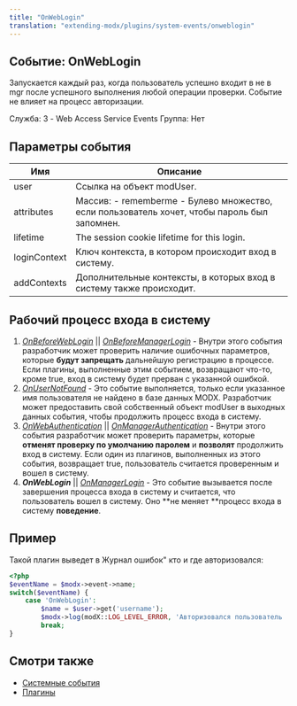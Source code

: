 ```yaml
---
title: "OnWebLogin"
translation: "extending-modx/plugins/system-events/onweblogin"
---
```


## Событие: OnWebLogin

Запускается каждый раз, когда пользователь успешно входит в не в mgr после успешного выполнения любой операции проверки. Событие не влияет на процесс авторизации.

Служба: 3 - Web Access Service Events
Группа: Нет

## Параметры события

| Имя          | Описание                                                                                     |
| ------------ | -------------------------------------------------------------------------------------------- |
| user         | Ссылка на объект modUser.                                                                    |
| attributes   | Массив: - rememberme - Булево множество, если пользователь хочет, чтобы пароль был запомнен. |
| lifetime     | The session cookie lifetime for this login.                                                  |
| loginContext | Ключ контекста, в котором происходит вход в систему.                                         |
| addContexts  | Дополнительные контексты, в которых вход в систему также происходит.                         |

## Рабочий процесс входа в систему

1. _[_OnBeforeWebLogin_](extending-modx/plugins/system-events/onbeforeweblogin)_ || _[OnBeforeManagerLogin](extending-modx/plugins/system-events/onbeforemanagerlogin)_ - Внутри этого события разработчик может проверить наличие ошибочных параметров, которые **будут запрещать** дальнейшую регистрацию в процессе. Если плагины, выполненные этим событием, возвращают что-то, кроме true, вход в систему будет прерван с указанной ошибкой.
2. _[OnUserNotFound](extending-modx/plugins/system-events/onusernotfound)_ - Это событие выполняется, только если указанное имя пользователя не найдено в базе данных MODX. Разработчик может предоставить свой собственный объект modUser в выходных данных события, чтобы продолжить процесс входа в систему.
3. _[OnWebAuthentication](extending-modx/plugins/system-events/onwebauthentication)_ || _[OnManagerAuthentication](hextending-modx/plugins/system-events/onmanagerauthentication)_ - Внутри этого события разработчик может проверить параметры, которые **отменят проверку по умолчанию паролем** и **позволят** продолжить вход в систему. Если один из плагинов, выполненных из этого события, возвращает true, пользователь считается проверенным и вошел в систему.
4. **_OnWebLogin_** || _[OnManagerLogin](extending-modx/plugins/system-events/onmanagerlogin)_ - Это событие вызывается после завершения процесса входа в систему и считается, что пользователь вошел в систему. Оно **не меняет **процесс входа в систему **поведение**.

## Пример

Такой плагин выведет в Журнал ошибок" кто и где авторизовался:

```php
<?php
$eventName = $modx->event->name;
switch($eventName) {
    case 'OnWebLogin':
        $name = $user->get('username');
        $modx->log(modX::LOG_LEVEL_ERROR, 'Авторизовался пользователь '.$name.print_r($attributes));
        break;
}
```

## Смотри также

- [Системные события](extending-modx/plugins/system-events "Системные события")
- [Плагины](extending-modx/plugins "Плагины")
